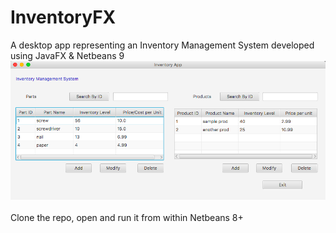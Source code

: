 # InventoryFX
A desktop app representing an Inventory Management System developed using JavaFX & Netbeans 9<br/>
![alt text](https://github.com/desiby/InventoryFX/blob/master/Screen%20Shot%202018-08-24%20at%2011.59.40%20PM.png)
<br/>
<br/>
Clone the repo, open and run it from within Netbeans 8+
